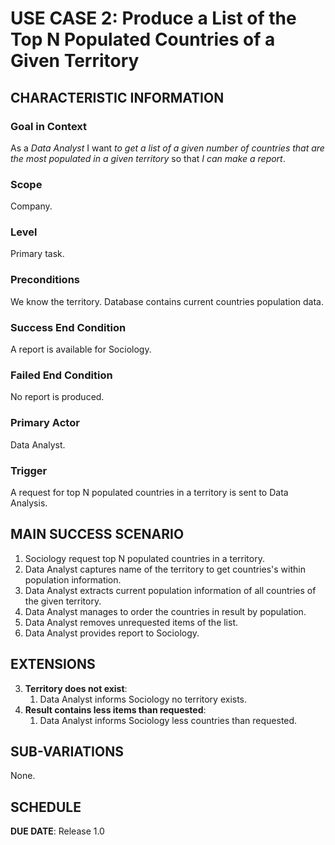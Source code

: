 # USE CASE 2: Produce a List of the Top N Populated Countries of a Given Territory

## CHARACTERISTIC INFORMATION

### Goal in Context

As a *Data Analyst* I want *to get a list of a given number of countries that are the most populated in a given territory* so that *I can make a report*.

### Scope

Company.

### Level

Primary task.

### Preconditions

We know the territory. Database contains current countries population data.

### Success End Condition

A report is available for Sociology.

### Failed End Condition

No report is produced.

### Primary Actor

Data Analyst.

### Trigger

A request for top N populated countries in a territory is sent to Data Analysis.

## MAIN SUCCESS SCENARIO

1. Sociology request top N populated countries in a territory.
2. Data Analyst captures name of the territory to get countries's within population information.
3. Data Analyst extracts current population information of all countries of the given territory.
4. Data Analyst manages to order the countries in result by population.
5. Data Analyst removes unrequested items of the list.
6. Data Analyst provides report to Sociology.

## EXTENSIONS

3. **Territory does not exist**:
    1. Data Analyst informs Sociology no territory exists.
5. **Result contains less items than requested**:
    1. Data Analyst informs Sociology less countries than requested.

## SUB-VARIATIONS

None.

## SCHEDULE

**DUE DATE**: Release 1.0